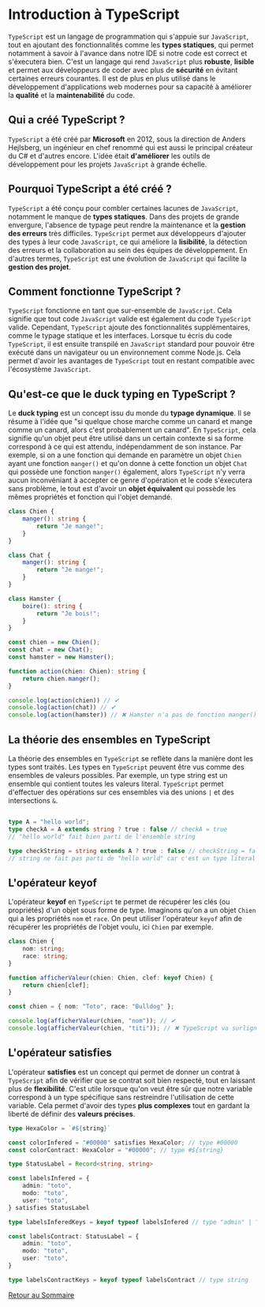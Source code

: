 # Introduction à TypeScript

`TypeScript` est un langage de programmation qui s'appuie sur `JavaScript`, tout en ajoutant des fonctionnalités comme les **types statiques**, qui permet notamment à savoir à l'avance dans notre IDE si notre code est correct et s'éxecutera bien. C'est un langage qui rend `JavaScript` plus **robuste**, **lisible** et permet aux développeurs de coder avec plus de **sécurité** en évitant certaines erreurs courantes. Il est de plus en plus utilisé dans le développement d'applications web modernes pour sa capacité à améliorer la **qualité** et la **maintenabilité** du code.

## Qui a créé TypeScript ?

`TypeScript` a été créé par **Microsoft** en 2012, sous la direction de Anders Hejlsberg, un ingénieur en chef renommé qui est aussi le principal créateur du C# et d'autres encore. L'idée était **d'améliorer** les outils de développement pour les projets `JavaScript` à grande échelle.

## Pourquoi TypeScript a été créé ?

`TypeScript` a été conçu pour combler certaines lacunes de `JavaScript`, notamment le manque de **types statiques**. Dans des projets de grande envergure, l'absence de typage peut rendre la maintenance et la **gestion des erreurs** très difficiles. `TypeScript` permet aux développeurs d'ajouter des types à leur code `JavaScript`, ce qui améliore la **lisibilité**, la détection des erreurs et la collaboration au sein des équipes de développement. En d'autres termes, `TypeScript` est une évolution de `JavaScript` qui facilite la **gestion des projet**.

## Comment fonctionne TypeScript ?

`TypeScript` fonctionne en tant que sur-ensemble de `JavaScript`. Cela signifie que tout code `JavaScript` valide est également du code `TypeScript` valide. Cependant, `TypeScript` ajoute des fonctionnalités supplémentaires, comme le typage statique et les interfaces. Lorsque tu écris du code `TypeScript`, il est ensuite transpilé en `JavaScript` standard pour pouvoir être exécuté dans un navigateur ou un environnement comme Node.js. Cela permet d'avoir les avantages de `TypeScript` tout en restant compatible avec l'écosystème `JavaScript`.

## Qu'est-ce que le duck typing en TypeScript ?

Le **duck typing** est un concept issu du monde du **typage dynamique**. Il se résume à l'idée que "si quelque chose marche comme un canard et mange comme un canard, alors c'est probablement un canard". En `TypeScript`, cela signifie qu'un objet peut être utilisé dans un certain contexte si sa forme correspond à ce qui est attendu, indépendamment de son instance. Par exemple, si on a une fonction qui demande en paramètre un objet `Chien` ayant une fonction `manger()` et qu'on donne à cette fonction un objet `Chat` qui possède une fonction `manger()` également, alors `TypeScript` n'y verra aucun inconvéniant à accepter ce genre d'opération et le code s'éxecutera sans problème, le tout est d'avoir un **objet équivalent** qui possède les mêmes propriétés et fonction qui l'objet demandé.

```ts
class Chien {
    manger(): string {
        return "Je mange!";
    }
}

class Chat {
    manger(): string {
        return "Je mange!";
    }
}

class Hamster {
    boire(): string {
        return "Je bois!";
    }
}

const chien = new Chien();
const chat = new Chat();
const hamster = new Hamster();

function action(chien: Chien): string {
    return chien.manger();
}

console.log(action(chien)) // ✔
console.log(action(chat)) // ✔
console.log(action(hamster)) // ✖ Hamster n'a pas de fonction manger() alors `TypeScript` interdit l'opération
```

## La théorie des ensembles en TypeScript

La théorie des ensembles en `TypeScript` se reflète dans la manière dont les types sont traités. Les types en `TypeScript` peuvent être vus comme des ensembles de valeurs possibles. Par exemple, un type string est un ensemble qui contient toutes les valeurs literal. `TypeScript` permet d'effectuer des opérations sur ces ensembles via des unions `|` et des intersections `&`.

```ts

type A = "hello world";
type checkA = A extends string ? true : false // checkA = true
// "hello world" fait bien parti de l'ensemble string

type checkString = string extends A ? true : false // checkString = false
// string ne fait pas parti de "hello world" car c'est un type literal

```

## L'opérateur keyof

L'opérateur **keyof** en `TypeScript` te permet de récupérer les clés (ou propriétés) d'un objet sous forme de type. Imaginons qu'on a un objet `Chien` qui a les propriétés `nom` et `race`. On peut utiliser l'opérateur `keyof` afin de récupérer les propriétés de l'objet voulu, ici `Chien` par exemple.

```ts
class Chien {
    nom: string;
    race: string;
}

function afficherValeur(chien: Chien, clef: keyof Chien) {
    return chien[clef];
}

const chien = { nom: "Toto", race: "Bulldog" };

console.log(afficherValeur(chien, "nom")); // ✔
console.log(afficherValeur(chien, "titi")); // ✖ TypeScript va surligner en rouge "titi" car la classe Chien ne possède pas de propriété "titi"
```

## L'opérateur satisfies

L'opérateur **satisfies** est un concept qui permet de donner un contrat à `TypeScript` afin de vérifier que se contrat soit bien respecté, tout en laissant plus de **flexibilité**. C'est utile lorsque qu'on veut être sûr que notre variable correspond à un type spécifique sans restreindre l'utilisation de cette variable. Cela permet d'avoir des types **plus complexes** tout en gardant la liberté de définir des **valeurs précises**.

```ts
type HexaColor = `#${string}`

const colorInfered = "#00000" satisfies HexaColor; // type #00000
const colorContract: HexaColor = "#00000"; // type #${string}

type StatusLabel = Record<string, string>

const labelsInfered = {
    admin: "toto",
    modo: "toto",
    user: "toto",
} satisfies StatusLabel

type labelsInferedKeys = keyof typeof labelsInfered // type "admin" | "modo" | "user"

const labelsContract: StatusLabel = {
    admin: "toto",
    modo: "toto",
    user: "toto",
}

type labelsContractKeys = keyof typeof labelsContract // type string
```

[Retour au Sommaire](./README.md)

